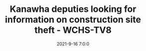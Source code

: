 ---
"title": "Kanawha deputies looking for information on construction site theft - WCHS-TV8"
"date": "2021-9-16 7:0:0"
"feed_name": "GOOGLENEWSCONSTRUCTION"
"feed_website": "https://news.google.com/search?q=construction%2Bincident&hl=en-US&gl=US&ceid=US:en"
"feed_rss": "https://news.google.com/rss/search?q=construction%2Bincident&hl=en-US&gl=US&ceid=US:en"
"link": "https://wchstv.com/news/local/kanawha-deputies-looking-for-information-on-construction-site-theft"
"file": "_posts/2021-1-1-299937ec818feba80d95046618455c56f7356e1b.md"
"accident": "1"
"drilling": "0"
"dead": "0"
"injured": "0"
"where": "unknown site"
---